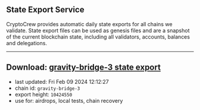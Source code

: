 ## State Export Service
CryptoCrew provides automatic daily state exports for all chains we validate. State export files can be used as genesis files and are a snapshot of the current blockchain state, including all validators, accounts, balances and delegations.

---
**Download: [gravity-bridge-3 state export](https://dl.ccvalidators.com/SERVICE/gravitybridge/gravity-bridge-3_export_10424550.json)**
---

- last updated: Fri Feb 09 2024 12:12:27
- chain id: `gravity-bridge-3`
- export height: `10424550`
- use for: airdrops, local tests, chain recovery
